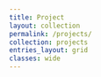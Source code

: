 ```yaml
---
title: Project
layout: collection
permalink: /projects/
collection: projects
entries_layout: grid
classes: wide
---
```

